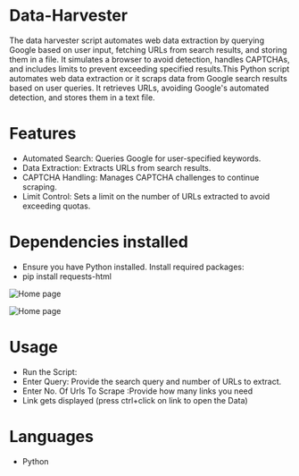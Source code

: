# Data-Harvester
The data harvester script automates web data extraction by querying Google based on user input, fetching URLs from search results, and storing them in a file. It simulates a browser to avoid detection, handles CAPTCHAs, and includes limits to prevent exceeding specified results.This Python script automates web data extraction or it scraps data from Google search results based on user queries. It retrieves URLs, avoiding Google's automated detection, and stores them in a text file.

# Features

- Automated Search: Queries Google for user-specified keywords.
- Data Extraction: Extracts URLs from search results.
- CAPTCHA Handling: Manages CAPTCHA challenges to continue scraping.
- Limit Control: Sets a limit on the number of URLs extracted to avoid exceeding quotas.

# Dependencies installed

- Ensure you have Python installed. Install required packages:
- pip install requests-html

![Home page](https://postimg.cc/Lqx14gJZ][img]https://i.postimg.cc/Lqx14gJZ/Screenshot-2024-07-17-121319.png[/img][/url)

![Home page](url=https://postimg.cc/47nhY4c2][img]https://i.postimg.cc/47nhY4c2/Screenshot-2024-07-17-121420.png[/img][/url)



# Usage
- Run the Script:
- Enter Query: Provide the search query and number of URLs to extract.
- Enter No. Of Urls To Scrape :Provide how many links you need
- Link gets displayed (press ctrl+click on link to open the Data)


# Languages
- Python
